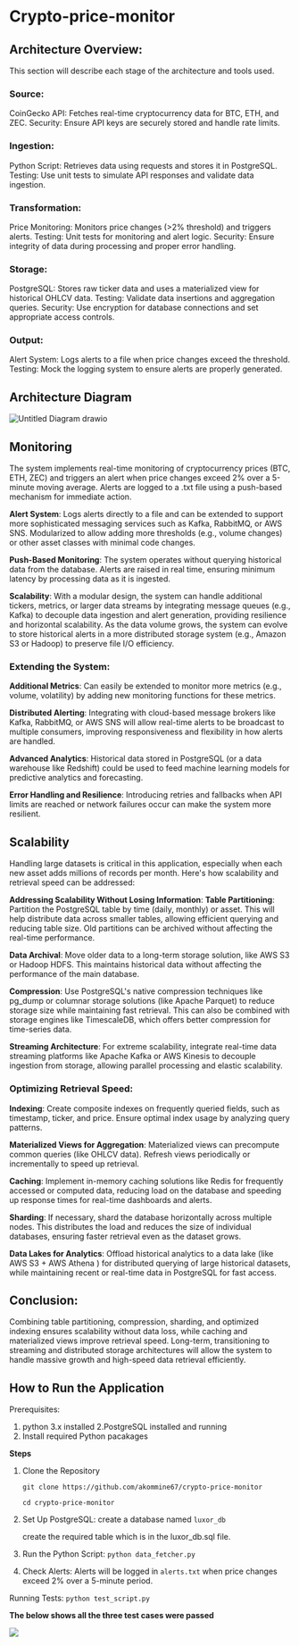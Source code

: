# Crypto-price-monitor


## Architecture Overview:
This section will describe each stage of the architecture and tools used.

### Source:
CoinGecko API: Fetches real-time cryptocurrency data for BTC, ETH, and ZEC.
Security: Ensure API keys are securely stored and handle rate limits.

### Ingestion:
Python Script: Retrieves data using requests and stores it in PostgreSQL.
Testing: Use unit tests to simulate API responses and validate data ingestion.

### Transformation:
Price Monitoring: Monitors price changes (>2% threshold) and triggers alerts.
Testing: Unit tests for monitoring and alert logic.
Security: Ensure integrity of data during processing and proper error handling.

### Storage:
PostgreSQL: Stores raw ticker data and uses a materialized view for historical OHLCV data.
Testing: Validate data insertions and aggregation queries.
Security: Use encryption for database connections and set appropriate access controls.

### Output:

Alert System: Logs alerts to a file when price changes exceed the threshold.
Testing: Mock the logging system to ensure alerts are properly generated.

## Architecture Diagram
![Untitled Diagram drawio](https://github.com/user-attachments/assets/1157de4e-9890-4cb2-8df4-a07b3e8273bf)


## Monitoring
The system implements real-time monitoring of cryptocurrency prices (BTC, ETH, ZEC) and triggers an alert when price changes exceed 2% over a 5-minute moving average. Alerts are logged to a .txt file using a push-based mechanism for immediate action.

**Alert System**:
Logs alerts directly to a file and can be extended to support more sophisticated messaging services such as Kafka, RabbitMQ, or AWS SNS.
Modularized to allow adding more thresholds (e.g., volume changes) or other asset classes with minimal code changes.
 

**Push-Based Monitoring**:
The system operates without querying historical data from the database. Alerts are raised in real time, ensuring minimum latency by processing data as it is ingested.

**Scalability**:
With a modular design, the system can handle additional tickers, metrics, or larger data streams by integrating message queues (e.g., Kafka) to decouple data ingestion and alert generation, providing resilience and horizontal scalability.
As the data volume grows, the system can evolve to store historical alerts in a more distributed storage system (e.g., Amazon S3 or Hadoop) to preserve file I/O efficiency.

### Extending the System:
**Additional Metrics**: Can easily be extended to monitor more metrics (e.g., volume, volatility) by adding new monitoring functions for these metrics.

**Distributed Alerting**: Integrating with cloud-based message brokers like Kafka, RabbitMQ, or AWS SNS will allow real-time alerts to be broadcast to multiple consumers, improving responsiveness and flexibility in how alerts are handled.

**Advanced Analytics**: Historical data stored in PostgreSQL (or a data warehouse like Redshift) could be used to feed machine learning models for predictive analytics and forecasting.

**Error Handling and Resilience**: Introducing retries and fallbacks when API limits are reached or network failures occur can make the system more resilient.


## Scalability

Handling large datasets is critical in this application, especially when each new asset adds millions of records per month. Here's how scalability and retrieval speed can be addressed:

**Addressing Scalability Without Losing Information**:
**Table Partitioning**: Partition the PostgreSQL table by time (daily, monthly) or asset. This will help distribute data across smaller tables, allowing efficient querying and reducing table size. Old partitions can be archived without affecting the real-time performance.

**Data Archival**: Move older data to a long-term storage solution, like AWS S3 or Hadoop HDFS. This maintains historical data without affecting the performance of the main database.

**Compression**: Use PostgreSQL's native compression techniques like pg_dump or columnar storage solutions (like Apache Parquet) to reduce storage size while maintaining fast retrieval. This can also be combined with storage engines like TimescaleDB, which offers better compression for time-series data.

**Streaming Architecture**: For extreme scalability, integrate real-time data streaming platforms like Apache Kafka or AWS Kinesis to decouple ingestion from storage, allowing parallel processing and elastic scalability.

### Optimizing Retrieval Speed:

**Indexing**: Create composite indexes on frequently queried fields, such as timestamp, ticker, and price. Ensure optimal index usage by analyzing query patterns.

**Materialized Views for Aggregation**: Materialized views can precompute common queries (like OHLCV data). Refresh views periodically or incrementally to speed up retrieval.

**Caching**: Implement in-memory caching solutions like Redis for frequently accessed or computed data, reducing load on the database and speeding up response times for real-time dashboards and alerts.

**Sharding**: If necessary, shard the database horizontally across multiple nodes. This distributes the load and reduces the size of individual databases, ensuring faster retrieval even as the dataset grows.

**Data Lakes for Analytics**: Offload historical analytics to a data lake (like AWS S3 + AWS Athena ) for distributed querying of large historical datasets, while maintaining recent or real-time data in PostgreSQL for fast access.

## Conclusion:
Combining table partitioning, compression, sharding, and optimized indexing ensures scalability without data loss, while caching and materialized views improve retrieval speed. Long-term, transitioning to streaming and distributed storage architectures will allow the system to handle massive growth and high-speed data retrieval efficiently.


## How to Run the Application

Prerequisites:
1. python 3.x installed
2.PostgreSQL installed and running
3. Install required Python pacakages
   
**Steps**
1. Clone the Repository
   
    `git clone https://github.com/akommine67/crypto-price-monitor`
   
    `cd crypto-price-monitor`

3. Set Up PostgreSQL:
    create a database named `luxor_db`
   
    create the required table which is in the luxor_db.sql file.
   
5. Run the Python Script:
   `python data_fetcher.py`
   
7. Check Alerts:
    Alerts will be logged in `alerts.txt` when price changes exceed 2% over a 5-minute period.
   
Running Tests:
  `python test_script.py`

**The below shows all the three test cases were passed**

![
](https://github.com/akommine67/crypto-price-monitor/blob/main/WhatsApp%20Image%202024-09-27%20at%203.27.29%20AM.jpeg)
